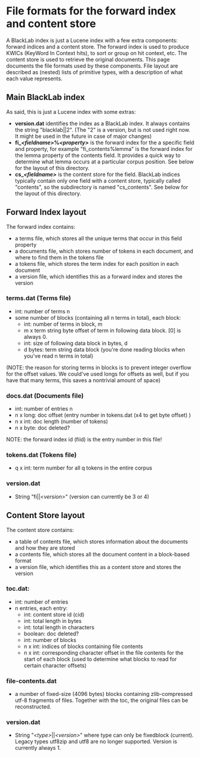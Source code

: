 # File formats for the forward index and content store

A BlackLab index is just a Lucene index with a few extra components: forward indices and a content store. The forward index is used to produce KWICs (KeyWord In Context hits), to sort or group on hit context, etc. The content store is used to retrieve the original documents. This page documents the file formats used by these components. File layout are described as (nested) lists of primitive types, with a description of what each value represents.   

## Main BlackLab index

As said, this is just a Lucene index with some extras:

- **version.dat** identifies the index as a BlackLab index. It always contains the string "blacklab||2". (The "2" is a version, but is not used right now. It might be used in the future in case of major changes)
- **fi_<i>&lt;fieldname&gt;</i>%<i>&lt;property&gt;</i>** is the forward index for the a specific field and property, for example "fi_contents%lemma" is the forward index for the lemma property of the contents field. It provides a quick way to determine what lemma occurs at a particular corpus position. See below for the layout of this directory.
- **cs_<i>&lt;fieldname&gt;</i>** is the content store for the field. BlackLab indices typically contain only one field with a content store, typically called "contents", so the subdirectory is named "cs_contents". See below for the layout of this directory.

## Forward Index layout

The forward index contains:

- a terms file, which stores all the unique terms that occur in this field property
- a documents file, which stores number of tokens in each document, and where to find them in the tokens file
- a tokens file, which stores the term index for each position in each document
- a version file, which identifies this as a forward index and stores the version

### terms.dat (Terms file)

- int: number of terms n
- some number of blocks (containing all n terms in total), each block:
    - int: number of terms in block, m
    - m x term string byte offset of term in following data block. [0] is always 0.
    - int: size of following data block in bytes, d
    - d bytes: term string data block
    (you're done reading blocks when you've read n terms in total)

(NOTE: the reason for storing terms in blocks is to prevent integer overflow 
for the offset values. We could've used longs for offsets as well, but
if you have that many terms, this saves a nontrivial amount of space)

### docs.dat (Documents file)

- int: number of entries n
- n x long: doc offset (entry number in tokens.dat (x4 to get byte offset) )
- n x int:  doc length (number of tokens)
- n x byte: doc deleted?

NOTE: the forward index id (fiid) is the entry number in this file!

### tokens.dat (Tokens file)

- q x int: term number for all q tokens in the entire corpus

### version.dat

- String "fi||<i>&lt;version&gt;</i>"  (version can currently be 3 or 4)


## Content Store layout

The content store contains:

- a table of contents file, which stores information about the documents and how they are stored
- a contents file, which stores all the document content in a block-based format
- a version file, which identifies this as a content store and stores the version

### toc.dat:

- int: number of entries
- n entries, each entry:
    - int: content store id (cid)
    - int: total length in bytes
    - int: total length in characters
    - boolean: doc deleted?
    - int: number of blocks
    - n x int: indices of blocks containing file contents
    - n x int: corresponding character offset in the file contents for the start of each block (used to determine what blocks to read for certain character offsets)

### file-contents.dat

- a number of fixed-size (4096 bytes) blocks containing zlib-compressed utf-8
  fragments of files. Together with the toc, the original files can be reconstructed.

### version.dat

- String "<i>&lt;type&gt;</i>||<i>&lt;version&gt;</i>"  where type can only be fixedblock (current).
  Legacy types utf8zip and utf8 are no longer supported. 
  Version is currently always 1.
